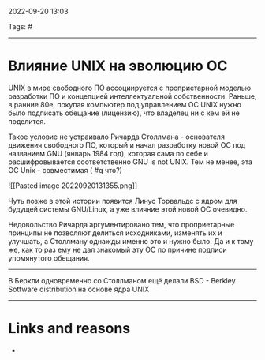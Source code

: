 2022-09-20
13:03

Tags: #
___
# Влияние UNIX на эволюцию ОС
UNIX в мире свободного ПО ассоциируется с проприетарной моделью разработки ПО и концепцией интеллектуальной собственности. Раньше, в ранние 80е, покупая компьютер под управлением ОС UNIX нужно было подписать обещание (лицензию), что владелец ни с кем ей не поделится.

Такое условие не устраивало Ричарда Столлмана - основателя движения свободного ПО, который и начал разработку новой ОС под названием GNU (январь 1984 год), которая сама по себе и расшифровывается соответственно GNU is not UNIX. Тем не менее, эта ОС Unix - совместимая ( #q что?)

![[Pasted image 20220920131355.png]]

Чуть позже в этой истории появится Линус Торвальдс с ядром для будущей системы GNU/Linux, а уже влияние этой новой ОС очевидно. 

Недовольство Ричарда аргументировано тем, что проприетарные принципы не позволяют делиться исходниками, изменять их и улучшать, а Столлману однажды именно это и нужно было. Да и к тому же, как то раз ему не дал знакомый эту ОС по причине подписи упомянутого обещания.

---
В Беркли одновременно со Столлманом ещё делали BSD - Berkley Sotfware distribution на основе ядра UNIX



___
# Links and reasons
- 